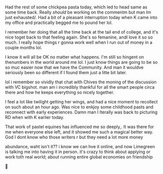 Had the rest of some chickpea pasta today, which led to head same as some time back. Really _should_ be working on the commentm but man Im just exhausted/.  Had a bit of a pleasant interruption today when K came into my office and practically begged me to pound her lol.

I remember her doing that all the time back at the tail end of college, and it's nice toget back to that feeling again. She's so femanine, andI love it so so much. I really hope things r gonna work well when I run out of money in a couple months lol.

I know it will all be OK no matter what happens. I'm still so hingent on thenumbers in the world around me lol. I just know things are going to be so so muc easier now that we have the Community. And man it wouldve seriously been so different if I found them just a litte bit later.

lol i remember so vividly that chat with Chives the moning of the discussion with VC bigshot. man am i incredibly thankful for all the smart people circa there and how he keeps everything so nicely together.

I feel a lot like twilight getting her wings, and had a nice moment to recollect on such about an hour ago. Was nice to enkjoy some childhood pasts and reconnect with early experiences. Damn man I lterally was back to picturing RD when with K earlier today.

That work of pastel equines has influenced me so deeply,. It was there for me when everyone else left, and it showed me such a magical better way. God I dont know who those writers r but they need a lot more money

abundance, waht isn't it?? i know we can hve it online, and now Limegreen is talking me into having it in person. it's crazy to think about applying or work toth real world; about running entire global economies on friendship

💜
